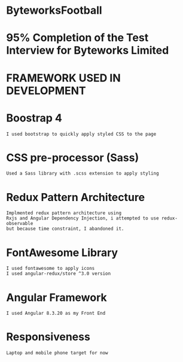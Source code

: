 # ByteworksFootball

# 95% Completion of the Test Interview for Byteworks Limited

# FRAMEWORK USED IN DEVELOPMENT

# Boostrap 4
    I used bootstrap to quickly apply styled CSS to the page
# CSS pre-processor (Sass)
    Used a Sass library with .scss extension to apply styling

# Redux Pattern Architecture
    Implmented redux pattern architecture using 
    Rxjs and Angular Dependency Injection, i attempted to use redux-observable
    but because time constraint, I abandoned it.

# FontAwesome Library
    I used fontawesome to apply icons
    I used angular-redux/store ^3.0 version


# Angular Framework
    I used Angular 8.3.20 as my Front End 
    
# Responsiveness
    Laptop and mobile phone target for now
